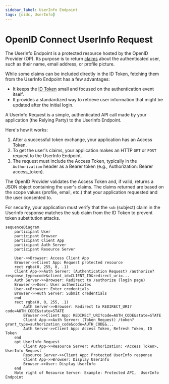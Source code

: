 ```yaml
---
sidebar_label: UserInfo Endpoint
tags: [oidc, UserInfo]
---
```


# OpenID Connect UserInfo Request

The UserInfo Endpoint is a protected resource hosted by the OpenID Provider (OP). Its purpose is to return [claims](standard-claims.mdx) about the authenticated user, such as their name, email address, or profile picture.

While some claims can be included directly in the ID Token, fetching them from the UserInfo Endpoint has a few advantages:

* It keeps the [ID Token](id-token.md) small and focused on the authentication event itself.
* It provides a standardized way to retrieve user information that might be updated after the initial login.

A UserInfo Request is a simple, authenticated API call made by your application (the Relying Party) to the UserInfo Endpoint.

Here's how it works:

1. After a successful token exchange, your application has an Access Token.
2. To get the user's claims, your application makes an HTTP `GET` or `POST` request to the UserInfo Endpoint.
3. The request must include the Access Token, typically in the `Authorization` header as a Bearer token (e.g., Authorization: Bearer access_token).

The OpenID Provider validates the Access Token and, if valid, returns a JSON object containing the user's claims.
The claims returned are based on the scope values (profile, email, etc.) that your application requested and the user consented to.

For security, your application must verify that the `sub` (subject) claim in the UserInfo response matches the sub claim from the ID Token to prevent token substitution attacks.

```mermaid
sequenceDiagram
    participant User
    participant Browser
    participant Client App
    participant Auth Server
    participant Resource Server

    User->>Browser: Access Client App
    Browser->>Client App: Request protected resource
    rect rgba(0, 255, 0, .1)
    Client App->>Auth Server: (Authentication Request) /authorize?response_type=code&client_id=CLIENT_ID&redirect_uri=...
    Auth Server->>Browser: Redirect to /authorize (login page)
    Browser->>User: User authenticates
    User->>Browser: Enter credentials
    Browser->>Auth Server: Submit credentials
    end
    rect rgba(0, 0, 255, .1)
        Auth Server->>Browser: Redirect to REDIRECT_URI?code=AUTH_CODE&state=STATE
        Browser->>Client App: REDIRECT_URI?code=AUTH_CODE&state=STATE
        Client App->>Auth Server: (Token Request) /token?grant_type=authorization_code&code=AUTH_CODE&...
        Auth Server->>Client App: Access Token, Refresh Token, ID Token
    end
    opt UserInfo Request
        Client App->>Resource Server: Authorization: <Access Token>, UserInfo Request
        Resource Server->>Client App: Protected UserInfo response
        Client App->>Browser: Display UserInfo
        Browser->>User: Display UserInfo
    end
    Note right of Resource Server: Example: Protected API,  UserInfo Endpoint
```